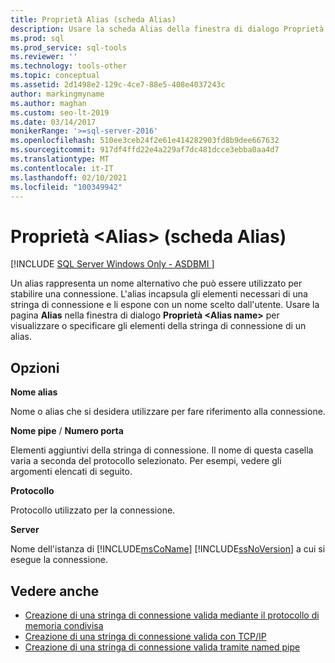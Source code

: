 ```yaml
---
title: Proprietà Alias (scheda Alias)
description: Usare la scheda Alias della finestra di dialogo Proprietà per configurare un alias e usare così un nome alternativo per la connessione a un'istanza di SQL Server.
ms.prod: sql
ms.prod_service: sql-tools
ms.reviewer: ''
ms.technology: tools-other
ms.topic: conceptual
ms.assetid: 2d1498e2-129c-4ce7-88e5-408e4037243c
author: markingmyname
ms.author: maghan
ms.custom: seo-lt-2019
ms.date: 03/14/2017
monikerRange: '>=sql-server-2016'
ms.openlocfilehash: 510ee3ceb24f2e61e414282903fd8b9dee667632
ms.sourcegitcommit: 917df4ffd22e4a229af7dc481dcce3ebba0aa4d7
ms.translationtype: MT
ms.contentlocale: it-IT
ms.lasthandoff: 02/10/2021
ms.locfileid: "100349942"
---
```

# <a name="ltaliasgt-properties-alias-tab"></a>Proprietà &lt;Alias&gt; (scheda Alias)

[!INCLUDE [SQL Server Windows Only - ASDBMI ](../../includes/applies-to-version/sql-windows-only-asdbmi.md)]

Un alias rappresenta un nome alternativo che può essere utilizzato per stabilire una connessione. L'alias incapsula gli elementi necessari di una stringa di connessione e li espone con un nome scelto dall'utente. Usare la pagina **Alias** nella finestra di dialogo **Proprietà \<**Alias name**>** per visualizzare o specificare gli elementi della stringa di connessione di un alias.

## <a name="options"></a>Opzioni

**Nome alias**

Nome o alias che si desidera utilizzare per fare riferimento alla connessione.  

**Nome pipe** / **Numero porta**  

Elementi aggiuntivi della stringa di connessione. Il nome di questa casella varia a seconda del protocollo selezionato. Per esempi, vedere gli argomenti elencati di seguito.  

**Protocollo**

Protocollo utilizzato per la connessione.

**Server**

Nome dell'istanza di [!INCLUDE[msCoName](../../includes/msconame-md.md)] [!INCLUDE[ssNoVersion](../../includes/ssnoversion-md.md)] a cui si esegue la connessione.  

## <a name="see-also"></a>Vedere anche

- [Creazione di una stringa di connessione valida mediante il protocollo di memoria condivisa](../../tools/configuration-manager/creating-a-valid-connection-string-using-shared-memory-protocol.md)
- [Creazione di una stringa di connessione valida con TCP/IP](../../tools/configuration-manager/creating-a-valid-connection-string-using-tcp-ip.md)
- [Creazione di una stringa di connessione valida tramite named pipe](/previous-versions/sql/sql-server-2016/ms189307(v=sql.130))